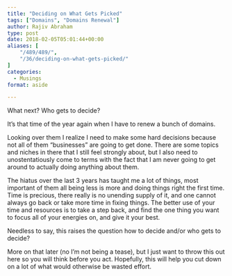 ```yaml
---
title: "Deciding on What Gets Picked"
tags: ["Domains", "Domains Renewal"]
author: Rajiv Abraham
type: post
date: 2018-02-05T05:01:44+00:00
aliases: [
    "/489/489/",
    "/36/deciding-on-what-gets-picked/"
]
categories:
  - Musings
format: aside

---
```

<p style="text-align: left;">
  What next? Who gets to decide?
</p>

<p style="text-align: left;">
  It&#8217;s that time of the year again when I have to renew a bunch of domains.
</p>

<p style="text-align: left;">
  Looking over them I realize I need to make some hard decisions because not all of them &#8220;businesses&#8221; are going to get done. There are some topics and niches in there that I still feel strongly about, but I also need to unostentatiously come to terms with the fact that I am never going to get around to actually doing anything about them.
</p>

<p style="text-align: left;">
  The hiatus over the last 3 years has taught me a lot of things, most important of them all being less is more and doing things right the first time. Time is precious, there really is no unending supply of it, and one cannot always go back or take more time in fixing things. The better use of your time and resources is to take a step back, and find the one thing you want to focus all of your energies on, and give it your best.
</p>

<p style="text-align: left;">
  Needless to say, this raises the question how to decide and/or who gets to decide?
</p>

<p style="text-align: left;">
  More on that later (no I&#8217;m not being a tease), but I just want to throw this out here so you will think before you act. Hopefully, this will help you cut down on a lot of what would otherwise be wasted effort.
</p>